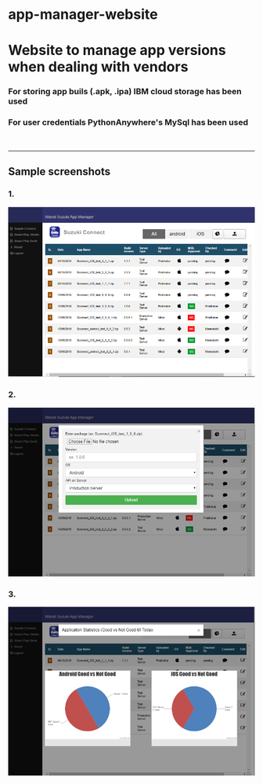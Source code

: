 # app-manager-website
<h1>Website to manage app versions when dealing with vendors</h1>
<h3>For storing app buils (.apk, .ipa) IBM cloud storage has been used</h3>
<h3>For user credentials PythonAnywhere's MySql has been used</h3>
<br>
<hr>
<h2>Sample screenshots</h2>
<h3>1.</h3>
<img src="https://github.com/epsi95/app-manager-website/blob/master/screen_shots/screen_shot_1.PNG" style={width:70%;}>
<br>
<h3>2.</h3>
<img src="https://github.com/epsi95/app-manager-website/blob/master/screen_shots/screen_shot_2.PNG" style={width:70%;}>
<br>
<h3>3.</h3>
<img src="https://github.com/epsi95/app-manager-website/blob/master/screen_shots/screen_shot_3.PNG" style={widtht:70%;}>
<br>
